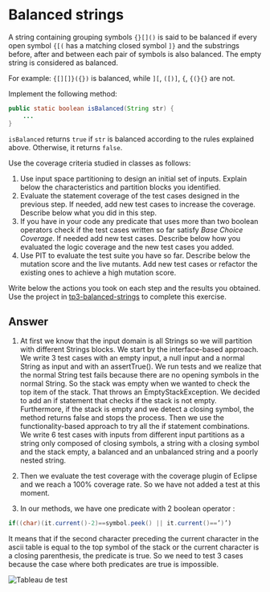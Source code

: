 # Balanced strings

A string containing grouping symbols `{}[]()` is said to be balanced if every open symbol `{[(` has a matching closed symbol `]}` and the substrings before, after and between each pair of symbols is also balanced. The empty string is considered as balanced.

For example: `{[][]}({})` is balanced, while `][`, `([)]`, `{`, `{(}{}` are not.

Implement the following method:

```java
public static boolean isBalanced(String str) {
    ...
}
```

`isBalanced` returns `true` if `str` is balanced according to the rules explained above. Otherwise, it returns `false`.

Use the coverage criteria studied in classes as follows:

1. Use input space partitioning to design an initial set of inputs. Explain below the characteristics and partition blocks you identified.
2. Evaluate the statement coverage of the test cases designed in the previous step. If needed, add new test cases to increase the coverage. Describe below what you did in this step.
3. If you have in your code any predicate that uses more than two boolean operators check if the test cases written so far satisfy *Base Choice Coverage*. If needed add new test cases. Describe below how you evaluated the logic coverage and the new test cases you added.
4. Use PIT to evaluate the test suite you have so far. Describe below the mutation score and the live mutants. Add new test cases or refactor the existing ones to achieve a high mutation score.

Write below the actions you took on each step and the results you obtained.
Use the project in [tp3-balanced-strings](../code/tp3-balanced-strings) to complete this exercise.

## Answer

1. At first we know that the input domain is all Strings so we will partition with different Strings blocks.
We start by the interface-based approach. We write 3 test cases with an empty input, a null input and a normal String as input and with an assertTrue(). We run tests and we realize that the normal String test fails because there are no opening symbols in the normal String. So the stack was empty when we wanted to check the top item of the stack. That throws an EmptyStackException. We decided to add an if statement that checks if the stack is not empty. Furthermore, if the stack is empty and we detect a closing symbol, the method returns false and stops the process. 
Then we use the functionality-based approach to try all the if statement combinations. We write 6 test cases with inputs from different input partitions as a string only composed of closing symbols, a string with a closing symbol and the stack empty, a balanced and an unbalanced string and a poorly nested string. 

2. Then we evaluate the test coverage with the coverage plugin of Eclipse and we reach a 100% coverage rate. So we have not added a test at this moment.

3. In our methods, we have one predicate with 2 boolean operator :
```java
if((char)(it.current()-2)==symbol.peek() || it.current()==’)’)
```
It means that if the second character preceding the current character in the ascii table is equal to the top symbol of the stack or the current character is a closing parenthesis, the predicate is true. So we need to test 3 cases because the case where both predicates are true is impossible. 

![Tableau de test](https://user-images.githubusercontent.com/72169834/161377828-2ed0d5c1-7be0-490c-a6f1-b04ab1f985ae.png)

